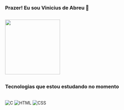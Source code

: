 ### Prazer! Eu sou Vinicius de Abreu 🔆
 
##



<img height="180em" src="https://github-readme-stats.vercel.app/api/top-langs/?username=viniciusabpr&layout=compact&langs_count=7&theme=dark"/>
            
##

### Tecnologias que estou estudando no momento 

<div style="display: inline_block"><br/>
   <img align="center" alt="C" src="https://img.shields.io/badge/C-00599C?style=for-the-badge&logo=c&logoColor=white" />
   <img align="center" alt="HTML" src="https://img.shields.io/badge/HTML5-E34F26?style=for-the-badge&logo=html5&logoColor=white" />
   <img align="center" alt="CSS" src="https://img.shields.io/badge/CSS3-1572B6?style=for-the-badge&logo=css3&logoColor=white" />
</div>

